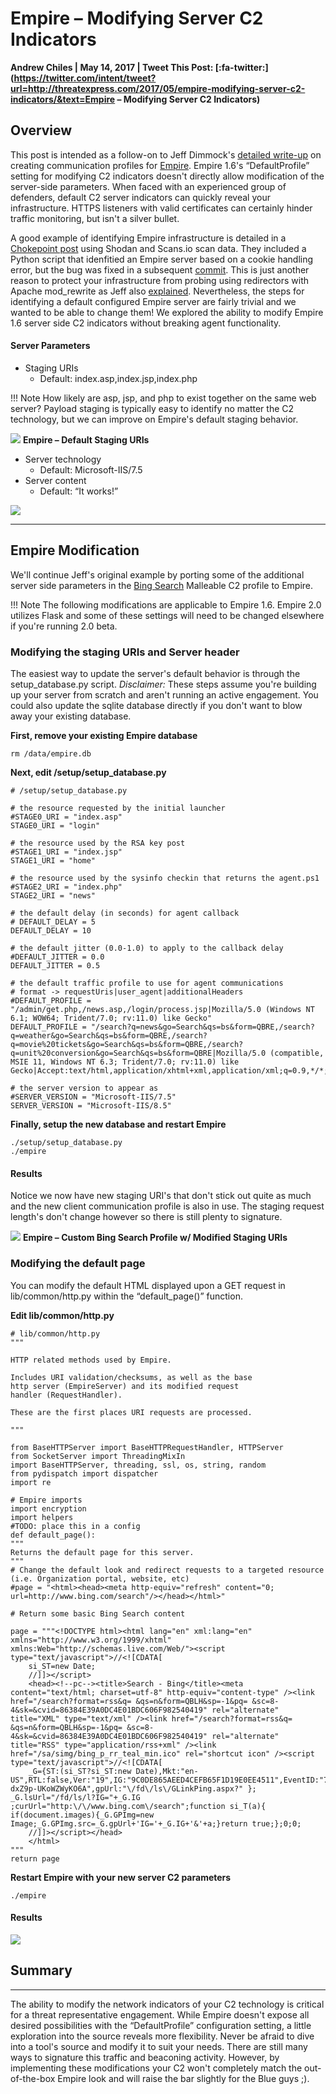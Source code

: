 # Empire – Modifying Server C2 Indicators

**Andrew Chiles | May 14, 2017 | Tweet This Post: [:fa-twitter:](https://twitter.com/intent/tweet?url=http://threatexpress.com/2017/05/empire-modifying-server-c2-indicators/&text=Empire – Modifying Server C2 Indicators)**

## Overview

This post is intended as a follow-on to Jeff Dimmock's [detailed write-up](https://github.com/bluscreenofjeff/bluscreenofjeff.github.io/blob/master/_posts/2017-03-01-how-to-make-communication-profiles-for-empire.md) on creating communication profiles for [Empire](https://github.com/EmpireProject/Empire). Empire 1.6's “DefaultProfile” setting for modifying C2 indicators doesn't directly allow modification of the server-side parameters. When faced with an experienced group of defenders, default C2 server indicators can quickly reveal your infrastructure. HTTPS listeners with valid certificates can certainly hinder traffic monitoring, but isn't a silver bullet.

A good example of identifying Empire infrastructure is detailed in a [Chokepoint post](http://www.chokepoint.net/2017/04/hunting-red-team-empire-c2.html) using Shodan and Scans.io scan data. They included a Python script that idenfitied an Empire server based on a cookie handling error, but the bug was fixed in a subsequent [commit](https://github.com/EmpireProject/Empire/commit/01f530700e21fd8d3eb7381864459dea85ba44fb). This is just another reason to protect your infrastructure from probing using redirectors with Apache mod\_rewrite as Jeff also [explained](https://bluescreenofjeff.com/2016-06-28-cobalt-strike-http-c2-redirectors-with-apache-mod_rewrite/). Nevertheless, the steps for identifying a default configured Empire server are fairly trivial and we wanted to be able to change them! We explored the ability to modify Empire 1.6 server side C2 indicators without breaking agent functionality.

#### Server Parameters

*   Staging URIs
    *   Default: index.asp,index.jsp,index.php
    
!!! Note
    How likely are asp, jsp, and php to exist together on the same web server? Payload staging is typically easy to identify no matter the C2 technology, but we can improve on Empire's default staging behavior.

![](/img/empire_defaultstaging.png) **Empire – Default Staging URIs**

* Server technology
    * Default: Microsoft-IIS/7.5
* Server content
    * Default: “It works!”

![](/img/empire_default_server_page-1.png)

* * *

## Empire Modification

We'll continue Jeff's original example by porting some of the additional server side parameters in the [Bing Search](https://github.com/bluscreenofjeff/MalleableC2Profiles/blob/master/bingsearch_getonly.profile) Malleable C2 profile to Empire.

!!! Note
    The following modifications are applicable to Empire 1.6. Empire 2.0 utilizes Flask and some of these settings will need to be changed elsewhere if you're running 2.0 beta.

### Modifying the staging URIs and Server header

The easiest way to update the server's default behavior is through the setup\_database.py script. _Disclaimer:_ These steps assume you're building up your server from scratch and aren't running an active engagement. You could also update the sqlite database directly if you don't want to blow away your existing database.

**First, remove your existing Empire database**

```
rm /data/empire.db
```    

**Next, edit /setup/setup\_database.py**

```
# /setup/setup_database.py

# the resource requested by the initial launcher
#STAGE0_URI = "index.asp"
STAGE0_URI = "login"

# the resource used by the RSA key post
#STAGE1_URI = "index.jsp"
STAGE1_URI = "home"

# the resource used by the sysinfo checkin that returns the agent.ps1
#STAGE2_URI = "index.php"
STAGE2_URI = "news"

# the default delay (in seconds) for agent callback
# DEFAULT_DELAY = 5
DEFAULT_DELAY = 10

# the default jitter (0.0-1.0) to apply to the callback delay
#DEFAULT_JITTER = 0.0
DEFAULT_JITTER = 0.5

# the default traffic profile to use for agent communications
# format -> requestUris|user_agent|additionalHeaders
#DEFAULT_PROFILE = "/admin/get.php,/news.asp,/login/process.jsp|Mozilla/5.0 (Windows NT 6.1; WOW64; Trident/7.0; rv:11.0) like Gecko"
DEFAULT_PROFILE = "/search?q=news&go=Search&qs=bs&form=QBRE,/search?q=weather&go=Search&qs=bs&form=QBRE,/search?q=movie%20tickets&go=Search&qs=bs&form=QBRE,/search?q=unit%20conversion&go=Search&qs=bs&form=QBRE|Mozilla/5.0 (compatible, MSIE 11, Windows NT 6.3; Trident/7.0; rv:11.0) like Gecko|Accept:text/html,application/xhtml+xml,application/xml;q=0.9,*/*;q=0.8|Cookie:DUP=Q=GpO1nJpMnam4UllEfmeMdg2&T=283767088&A=1&IG"

# the server version to appear as
#SERVER_VERSION = "Microsoft-IIS/7.5"
SERVER_VERSION = "Microsoft-IIS/8.5"
```

**Finally, setup the new database and restart Empire**

```
./setup/setup_database.py
./empire
```    

#### Results

Notice we now have new staging URI's that don't stick out quite as much and the new client communication profile is also in use. The staging request length's don't change however so there is still plenty to signature.

![](/img/empire_modifiedstagingbing.png) **Empire – Custom Bing Search Profile w/ Modified Staging URIs**

### Modifying the default page

You can modify the default HTML displayed upon a GET request in lib/common/http.py within the “default\_page()” function.

**Edit lib/common/http.py**

```
# lib/common/http.py
"""

HTTP related methods used by Empire.

Includes URI validation/checksums, as well as the base
http server (EmpireServer) and its modified request
handler (RequestHandler).

These are the first places URI requests are processed.

"""

from BaseHTTPServer import BaseHTTPRequestHandler, HTTPServer
from SocketServer import ThreadingMixIn
import BaseHTTPServer, threading, ssl, os, string, random
from pydispatch import dispatcher
import re

# Empire imports
import encryption
import helpers
#TODO: place this in a config
def default_page():
"""
Returns the default page for this server.
"""
# Change the default look and redirect requests to a targeted resource (i.e. Organization portal, website, etc)
#page = "<html><head><meta http-equiv="refresh" content="0; url=http://www.bing.com/search"/></head></html>"

# Return some basic Bing Search content

page = """<!DOCTYPE html><html lang="en" xml:lang="en" xmlns="http://www.w3.org/1999/xhtml" xmlns:Web="http://schemas.live.com/Web/"><script type="text/javascript">//<![CDATA[ 
    si_ST=new Date;
    //]]></script>
    <head><!--pc--><title>Search - Bing</title><meta content="text/html; charset=utf-8" http-equiv="content-type" /><link href="/search?format=rss&q= &qs=n&form=QBLH&sp=-1&pq= &sc=8-4&sk=&cvid=86384E39A0DC4E01BDC606F982540419" rel="alternate" title="XML" type="text/xml" /><link href="/search?format=rss&q= &qs=n&form=QBLH&sp=-1&pq= &sc=8-4&sk=&cvid=86384E39A0DC4E01BDC606F982540419" rel="alternate" title="RSS" type="application/rss+xml" /><link href="/sa/simg/bing_p_rr_teal_min.ico" rel="shortcut icon" /><script type="text/javascript">//<![CDATA[
    _G={ST:(si_ST?si_ST:new Date),Mkt:"en-US",RTL:false,Ver:"19",IG:"9C0DE865AEED4CEFB65F1D19E0EE4511",EventID:"77EF28E2D73B45CE9C515CDE44BF2532",V:"web",P:"SERP",DA:"DB5",SUIH:"0InL-dxZ9p-UKoWZWyKO6A",gpUrl:"\/fd\/ls\/GLinkPing.aspx?" }; _G.lsUrl="/fd/ls/l?IG="+_G.IG ;curUrl="http:\/\/www.bing.com\/search";function si_T(a){ if(document.images){_G.GPImg=new Image;_G.GPImg.src=_G.gpUrl+'IG='+_G.IG+'&'+a;}return true;};0;0;
    //]]></script></head>
    </html>
"""
return page
```

**Restart Empire with your new server C2 parameters**

`./empire`

#### Results

![](/img/empire_modified_server.png)

## Summary
-------

The ability to modify the network indicators of your C2 technology is critical for a threat representative engagement. While Empire doesn't expose all desired possibilities with the “DefaultProfile” configuration setting, a little exploration into the source reveals more flexibility. Never be afraid to dive into a tool's source and modify it to suit your needs. There are still many ways to signature this traffic and beaconing activity. However, by implementing these modifications your C2 won't completely match the out-of-the-box Empire look and will raise the bar slightly for the Blue guys ;).

